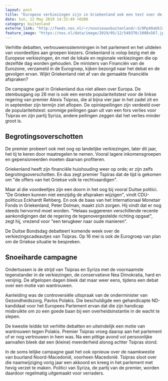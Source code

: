```yaml
---
layout: post
title: "Europese verkiezingen zijn in Griekenland ook een test voor de regering"
date: Sun, 12 May 2019 14:33:49 +0200
category: buitenland
externe_link: "http://feeds.nos.nl/~r/nosnieuwsbuitenland/~3/OPp49aUXJxc/2284244"
feature_image: "https://nos.nl/data/image/2019/05/12/549370/1008x567.jpg"
---
```


<p>Verhitte debatten, vertrouwensstemmingen in het parlement en het uitdelen van voordeeltjes aan groepen kiezers. Griekenland is volop bezig met de Europese verkiezingen, én met de lokale en regionale verkiezingen die op dezelfde dag worden gehouden. De ministers van Financiën van de Eurozone, verzameld in de Eurogroep, kijken bezorgd naar het debat en de gevolgen ervan. Wijkt Griekenland niet af van de gemaakte financiële afspraken?</p>
<p>De campagne gaat in Griekenland dus niet alleen over Europa. De stembusgang op 26 mei is ook een eerste populariteitstest voor de linkse regering van premier Alexis Tsipras, die al bijna vier jaar in het zadel zit en in september zijn termijn ziet aflopen. De opiniepeilingen zijn verdeeld over de populariteitstest: sommige peilingen gaan uit van een fors verlies voor Tsipras en zijn partij Syriza, andere peilingen zeggen dat het verlies minder groot is.</p>
<h2>Begrotingsoverschotten</h2>
<p>De premier probeert ook met oog op landelijke verkiezingen, later dit jaar, het tij te keren door maatregelen te nemen. Vooral lagere inkomensgroepen en gepensioneerden moeten daarvan profiteren.</p>
<p>Griekenland heeft zijn financiële huishouding weer op orde; er zijn zelfs begrotingsoverschotten. En dus zegt premier Tspiras dat de tijd is gekomen om "de offers van het Griekse volk te rechtvaardigen".</p>
<p>Maar al die voordeeltjes zijn een doorn in het oog bij vooral Duitse politici. "De Grieken kunnen niet eenzijdig de afspraken wijzigen", vindt CDU-politicus Eckhardt Rehberg. En ook de baas van het Internationaal Monetair Fonds in Griekenland, Peter Dolman, maakt zich zorgen. Hij vindt dat er nog steeds hervormd moet worden. "Helaas suggereren verschillende recente aankondigingen dat de regering de tegenovergestelde richting opgaat", zegt hij, vrezend voor "een terugkeer naar oude manieren".</p>
<p>De Duitse Bondsdag debatteert komende week over de verkiezingscadeautjes van Tsipras. Op 16 mei is ook de Eurogroep van plan om de Griekse situatie te bespreken.</p>
<h2>Snoeiharde campagne</h2>
<p>Ondertussen is de strijd van Tsipras en Syriza met de voornaamste tegenstander in de verkiezingen, de conservatieve Nea Dimokratia, hard en venijnig. De afgelopen dagen bleek dat maar weer eens, tijdens een debat over een motie van wantrouwen.</p>
<p>Aanleiding was de controversiële uitspraak van de onderminister van Gezondheidszorg, Pavlos Polakis. Die beschuldigde een gehandicapte ND-kandidaat voor het Europees Parlement ervan dat die zijn handicap misbruikte om zo een goede baan bij een overheidsinstantie in de wacht te slepen.</p>
<p>De kwestie leidde tot verhitte debatten en uiteindelijk een motie van wantrouwen tegen Polakis. Premier Tsipras vroeg daarop aan het parlement of er nog vertrouwen in hem was. Na een pittige avond vol persoonlijke aanvallen bleek dat een (kleine) meerderheid alsnog achter Tsipras stond.</p>
<p>In de soms lelijke campagne gaat het ook opnieuw over de naamkwestie van buurland Noord-Macedonië, voorheen Macedonië. Tsipras sloot over die naamwijziging vorig jaar een akkoord en kreeg in het parlement met hevig verzet te maken. Politici van Syriza, de partij van de premier, worden daardoor regelmatig uitgemaakt voor verraders.</p><img src="http://feeds.feedburner.com/~r/nosnieuwsbuitenland/~4/OPp49aUXJxc" height="1" width="1" alt=""/>
